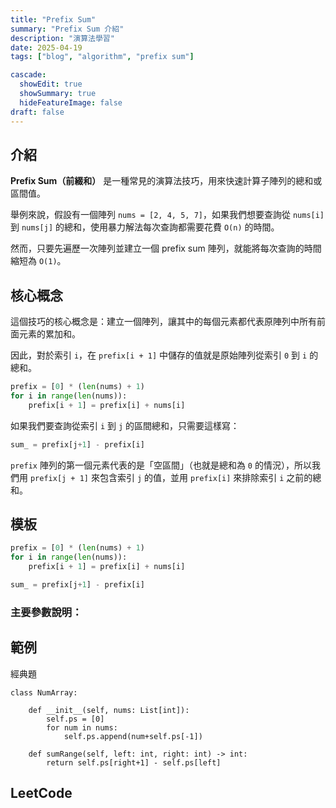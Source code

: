 ```yaml
---
title: "Prefix Sum"
summary: "Prefix Sum 介紹"
description: "演算法學習"
date: 2025-04-19
tags: ["blog", "algorithm", "prefix sum"]

cascade:
  showEdit: true
  showSummary: true
  hideFeatureImage: false
draft: false
---
```


## 介紹

**Prefix Sum（前綴和）** 是一種常見的演算法技巧，用來快速計算子陣列的總和或區間值。

舉例來說，假設有一個陣列 `nums = [2, 4, 5, 7]`，如果我們想要查詢從 `nums[i]` 到 `nums[j]` 的總和，使用暴力解法每次查詢都需要花費 `O(n)` 的時間。

然而，只要先遍歷一次陣列並建立一個 prefix sum 陣列，就能將每次查詢的時間縮短為 `O(1)`。

## 核心概念

這個技巧的核心概念是：建立一個陣列，讓其中的每個元素都代表原陣列中所有前面元素的累加和。

因此，對於索引 `i`，在 `prefix[i + 1]` 中儲存的值就是原始陣列從索引 `0` 到 `i` 的總和。

```python
prefix = [0] * (len(nums) + 1)
for i in range(len(nums)):
    prefix[i + 1] = prefix[i] + nums[i]
```

如果我們要查詢從索引 `i` 到 `j` 的區間總和，只需要這樣寫：

```python
sum_ = prefix[j+1] - prefix[i]
```

`prefix` 陣列的第一個元素代表的是「空區間」（也就是總和為 `0` 的情況），所以我們用 `prefix[j + 1]` 來包含索引 `j` 的值，並用 `prefix[i]` 來排除索引 `i` 之前的總和。


## 模板

```python
prefix = [0] * (len(nums) + 1)
for i in range(len(nums)):
    prefix[i + 1] = prefix[i] + nums[i]

sum_ = prefix[j+1] - prefix[i]
```

### 主要參數說明：

## 範例

經典題
```
class NumArray:

    def __init__(self, nums: List[int]):
        self.ps = [0]
        for num in nums:
            self.ps.append(num+self.ps[-1])

    def sumRange(self, left: int, right: int) -> int:
        return self.ps[right+1] - self.ps[left]
```

## LeetCode